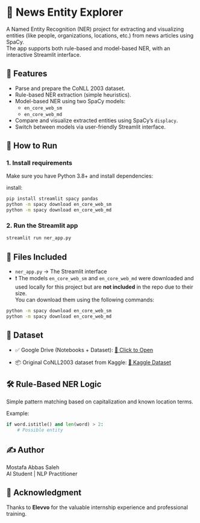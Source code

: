 
# 🧠 News Entity Explorer

A Named Entity Recognition (NER) project for extracting and visualizing entities (like people, organizations, locations, etc.) from news articles using SpaCy.  
The app supports both rule-based and model-based NER, with an interactive Streamlit interface.

## 📌 Features
- Parse and prepare the CoNLL 2003 dataset.
- Rule-based NER extraction (simple heuristics).
- Model-based NER using two SpaCy models:
  - `en_core_web_sm`
  - `en_core_web_md`
- Compare and visualize extracted entities using SpaCy’s `displacy`.
- Switch between models via user-friendly Streamlit interface.

## 🚀 How to Run

### 1. Install requirements
Make sure you have Python 3.8+ and install dependencies:



install:
```bash
pip install streamlit spacy pandas
python -m spacy download en_core_web_sm
python -m spacy download en_core_web_md
```

### 2. Run the Streamlit app

```bash
streamlit run ner_app.py
```

## 📁 Files Included

- `ner_app.py` → The Streamlit interface
- ❗ The models `en_core_web_sm` and `en_core_web_md` were downloaded and used locally for this project but are **not included** in the repo due to their size.  
  You can download them using the following commands:

```bash
python -m spacy download en_core_web_sm
python -m spacy download en_core_web_md
```



## 📂 Dataset

- ✅ Google Drive (Notebooks + Dataset):
  [🔗 Click to Open](https://drive.google.com/drive/folders/1dDb19w5Vdm7gy_hWMccJNAtJfeqrW3Co?usp=drive_link)

- 📦 Original CoNLL2003 dataset from Kaggle:
  [🔗 Kaggle Dataset](https://www.kaggle.com/datasets/juliangarratt/conll2003-dataset)

## 🛠️ Rule-Based NER Logic

Simple pattern matching based on capitalization and known location terms.

Example:
```python
if word.istitle() and len(word) > 2:
    # Possible entity
```

## ✍️ Author  
Mostafa Abbas Saleh  
AI Student | NLP Practitioner

## 🙏 Acknowledgment  
Thanks to **Elevvo** for the valuable internship experience and professional training.
